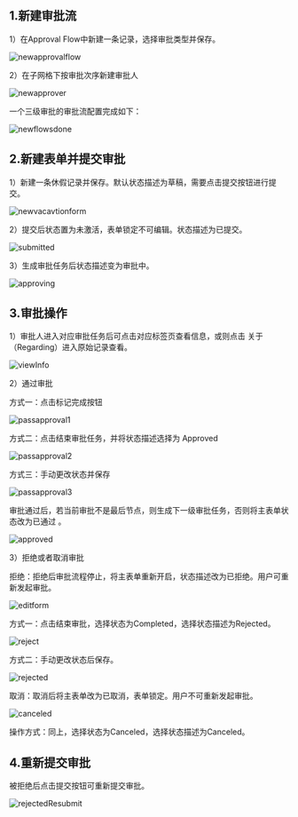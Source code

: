 ## 1.新建审批流

1）在Approval Flow中新建一条记录，选择审批类型并保存。

![newapprovalflow](pictures/newapprovalflow.png)

2）在子网格下按审批次序新建审批人

![newapprover](pictures/newapprover.png)

一个三级审批的审批流配置完成如下：

![newflowsdone](pictures/newflowsdone.png)



## 2.新建表单并提交审批

1）新建一条休假记录并保存。默认状态描述为草稿，需要点击提交按钮进行提交。

![newvacavtionform](pictures/newvacavtionform.png)

2）提交后状态置为未激活，表单锁定不可编辑。状态描述为已提交。

![submitted](pictures/submitted.png)

3）生成审批任务后状态描述变为审批中。

![approving](pictures/approving.png)

## 3.审批操作

1）审批人进入对应审批任务后可点击对应标签页查看信息，或则点击 关于（Regarding）进入原始记录查看。

![viewInfo](pictures/viewInfo.png)

2）通过审批

方式一：点击标记完成按钮

![passapproval1](pictures/passapproval1.png)

方式二：点击结束审批任务，并将状态描述选择为 Approved

![passapproval2](pictures/passapproval2.png)

方式三：手动更改状态并保存

![passapproval3](pictures/passapproval3.png)

审批通过后，若当前审批不是最后节点，则生成下一级审批任务，否则将主表单状态改为已通过 。

![approved](pictures/approved.png)

3）拒绝或者取消审批

拒绝：拒绝后审批流程停止，将主表单重新开启，状态描述改为已拒绝。用户可重新发起审批。

![editform](pictures/editform.png)

方式一：点击结束审批，选择状态为Completed，选择状态描述为Rejected。

![reject](pictures/reject.png)

方式二：手动更改状态后保存。

![rejected](pictures/rejected.png)

取消：取消后将主表单改为已取消，表单锁定。用户不可重新发起审批。

![canceled](pictures/canceled.png)

操作方式：同上，选择状态为Canceled，选择状态描述为Canceled。

## 4.重新提交审批

被拒绝后点击提交按钮可重新提交审批。

![rejectedResubmit](pictures/rejectedResubmit.png)